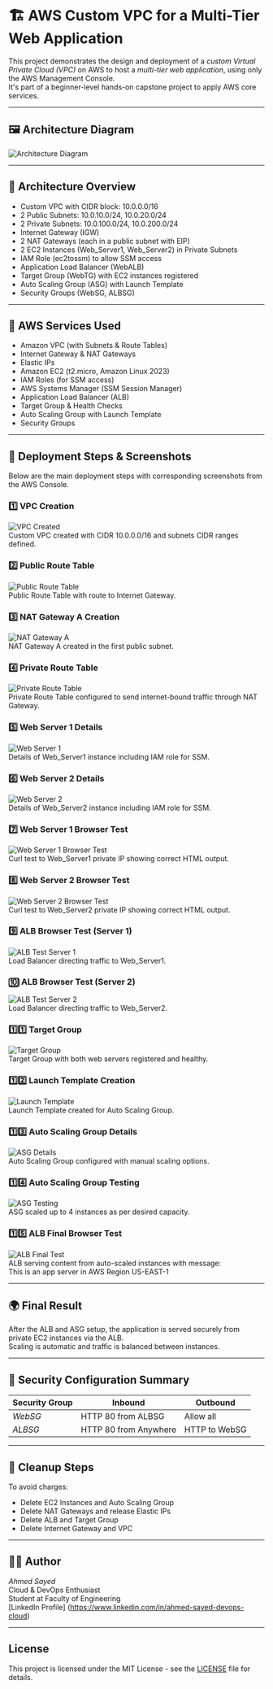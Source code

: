# 🏗 AWS Custom VPC for a Multi-Tier Web Application

This project demonstrates the design and deployment of a *custom Virtual Private Cloud (VPC)* on AWS to host a *multi-tier web application*, using only the AWS Management Console.  
It's part of a beginner-level hands-on capstone project to apply AWS core services.

---

## 🖼 Architecture Diagram

![Architecture Diagram](./architecture-diagram.png.png)

---

## 📐 Architecture Overview

- Custom VPC with CIDR block: 10.0.0.0/16
- 2 Public Subnets: 10.0.10.0/24, 10.0.20.0/24
- 2 Private Subnets: 10.0.100.0/24, 10.0.200.0/24
- Internet Gateway (IGW)
- 2 NAT Gateways (each in a public subnet with EIP)
- 2 EC2 Instances (Web_Server1, Web_Server2) in Private Subnets
- IAM Role (ec2tossm) to allow SSM access
- Application Load Balancer (WebALB)
- Target Group (WebTG) with EC2 instances registered
- Auto Scaling Group (ASG) with Launch Template
- Security Groups (WebSG, ALBSG)

---

## 🧱 AWS Services Used

- Amazon VPC (with Subnets & Route Tables)
- Internet Gateway & NAT Gateways
- Elastic IPs
- Amazon EC2 (t2.micro, Amazon Linux 2023)
- IAM Roles (for SSM access)
- AWS Systems Manager (SSM Session Manager)
- Application Load Balancer (ALB)
- Target Group & Health Checks
- Auto Scaling Group with Launch Template
- Security Groups

---

## 📸 Deployment Steps & Screenshots

Below are the main deployment steps with corresponding screenshots from the AWS Console.

### 1️⃣ VPC Creation
![VPC Created](./screenshots/03-vpc-created.png)  
Custom VPC created with CIDR 10.0.0.0/16 and subnets CIDR ranges defined.

### 2️⃣ Public Route Table
![Public Route Table](./screenshots/04-public-RT-routes.png)  
Public Route Table with route to Internet Gateway.

### 3️⃣ NAT Gateway A Creation
![NAT Gateway A](./screenshots/08-NAT-GW-A-created.png)  
NAT Gateway A created in the first public subnet.

### 4️⃣ Private Route Table
![Private Route Table](./screenshots/09-Private-RT-Routes.png)  
Private Route Table configured to send internet-bound traffic through NAT Gateway.

### 5️⃣ Web Server 1 Details
![Web Server 1](./screenshots/12-web-server1-detailed.png)  
Details of Web_Server1 instance including IAM role for SSM.

### 6️⃣ Web Server 2 Details
![Web Server 2](./screenshots/13-web-server2-detailed.png)  
Details of Web_Server2 instance including IAM role for SSM.

### 7️⃣ Web Server 1 Browser Test
![Web Server 1 Browser Test](./screenshots/19-web-server1-browser-test.png)  
Curl test to Web_Server1 private IP showing correct HTML output.

### 8️⃣ Web Server 2 Browser Test
![Web Server 2 Browser Test](./screenshots/20-web-server2-browser-test.png)  
Curl test to Web_Server2 private IP showing correct HTML output.

### 9️⃣ ALB Browser Test (Server 1)
![ALB Test Server 1](./screenshots/21-ALB-browser-test1.png)  
Load Balancer directing traffic to Web_Server1.

### 🔟 ALB Browser Test (Server 2)
![ALB Test Server 2](./screenshots/22-ALB-browser-test2.png)  
Load Balancer directing traffic to Web_Server2.

### 1️⃣1️⃣ Target Group
![Target Group](./screenshots/23-web-TG-targets.png)  
Target Group with both web servers registered and healthy.

### 1️⃣2️⃣ Launch Template Creation
![Launch Template](./screenshots/24-template-created.png)  
Launch Template created for Auto Scaling Group.

### 1️⃣3️⃣ Auto Scaling Group Details
![ASG Details](./screenshots/27-Auto-Scaling-Group-detailed.png)  
Auto Scaling Group configured with manual scaling options.

### 1️⃣4️⃣ Auto Scaling Group Testing
![ASG Testing](./screenshots/28-Auto-Scaling-Group-testing.png)  
ASG scaled up to 4 instances as per desired capacity.

### 1️⃣5️⃣ ALB Final Browser Test
![ALB Final Test](./screenshots/29-ALB-browser-Final-testing.png)  
ALB serving content from auto-scaled instances with message:  
This is an app server in AWS Region US-EAST-1

---

## 🌍 Final Result

After the ALB and ASG setup, the application is served securely from private EC2 instances via the ALB.  
Scaling is automatic and traffic is balanced between instances.

---

## 🔐 Security Configuration Summary

| Security Group | Inbound | Outbound |
|----------------|---------|----------|
| *WebSG*      | HTTP 80 from ALBSG | Allow all |
| *ALBSG*      | HTTP 80 from Anywhere | HTTP to WebSG |

---

## 🧹 Cleanup Steps

To avoid charges:
- Delete EC2 Instances and Auto Scaling Group
- Delete NAT Gateways and release Elastic IPs
- Delete ALB and Target Group
- Delete Internet Gateway and VPC

---

## 👨‍💻 Author

*Ahmed Sayed*  
Cloud & DevOps Enthusiast  
Student at Faculty of Engineering  
[LinkedIn Profile] (https://www.linkedin.com/in/ahmed-sayed-devops-cloud)

----------

## License
This project is licensed under the MIT License - see the [LICENSE](LICENSE) file for details.
